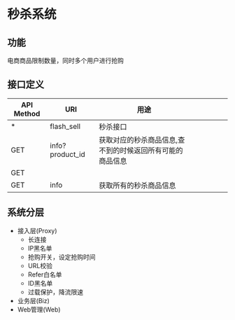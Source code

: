 # 秒杀系统
## 功能
电商商品限制数量，同时多个用户进行抢购
## 接口定义

| API Method | URI             | 用途                            |   |   |   |   |   |
|------------|-----------------|-------------------------------|---|---|---|---|---|
| *          | flash_sell      | 秒杀接口                          |   |   |   |   |   |
| GET        | info?product_id | 获取对应的秒杀商品信息,查不到的时候返回所有可能的商品信息 |   |   |   |   |   |
| GET        |                 |                               |   |   |   |   |   |
| GET        | info            | 获取所有的秒杀商品信息                   |   |   |   |   |   |


## 系统分层
- 接入层(Proxy)
  - 长连接
  - IP黑名单
  - 抢购开关，设定抢购时间
  - URL校验
  - Refer白名单
  - ID黑名单
  - 过载保护，降流限速
- 业务层(Biz)
- Web管理(Web)
